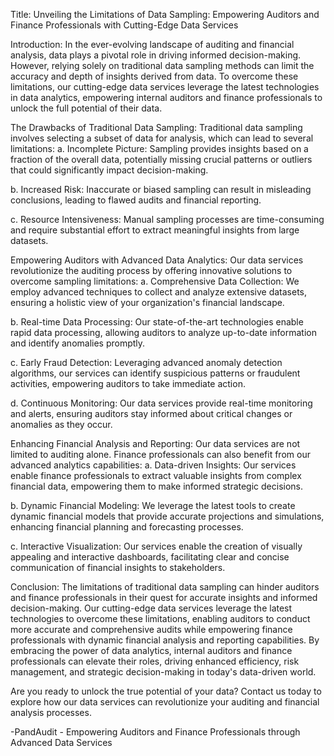 Title: Unveiling the Limitations of Data Sampling: Empowering Auditors and Finance Professionals with Cutting-Edge Data Services

Introduction:
In the ever-evolving landscape of auditing and financial analysis, data plays a pivotal role in driving informed decision-making. However, relying solely on traditional data sampling methods can limit the accuracy and depth of insights derived from data. To overcome these limitations, our cutting-edge data services leverage the latest technologies in data analytics, empowering internal auditors and finance professionals to unlock the full potential of their data.

The Drawbacks of Traditional Data Sampling:
Traditional data sampling involves selecting a subset of data for analysis, which can lead to several limitations:
a. Incomplete Picture: Sampling provides insights based on a fraction of the overall data, potentially missing crucial patterns or outliers that could significantly impact decision-making.

b. Increased Risk: Inaccurate or biased sampling can result in misleading conclusions, leading to flawed audits and financial reporting.

c. Resource Intensiveness: Manual sampling processes are time-consuming and require substantial effort to extract meaningful insights from large datasets.

Empowering Auditors with Advanced Data Analytics:
Our data services revolutionize the auditing process by offering innovative solutions to overcome sampling limitations:
a. Comprehensive Data Collection: We employ advanced techniques to collect and analyze extensive datasets, ensuring a holistic view of your organization's financial landscape.

b. Real-time Data Processing: Our state-of-the-art technologies enable rapid data processing, allowing auditors to analyze up-to-date information and identify anomalies promptly.

c. Early Fraud Detection: Leveraging advanced anomaly detection algorithms, our services can identify suspicious patterns or fraudulent activities, empowering auditors to take immediate action.

d. Continuous Monitoring: Our data services provide real-time monitoring and alerts, ensuring auditors stay informed about critical changes or anomalies as they occur.

Enhancing Financial Analysis and Reporting:
Our data services are not limited to auditing alone. Finance professionals can also benefit from our advanced analytics capabilities:
a. Data-driven Insights: Our services enable finance professionals to extract valuable insights from complex financial data, empowering them to make informed strategic decisions.

b. Dynamic Financial Modeling: We leverage the latest tools to create dynamic financial models that provide accurate projections and simulations, enhancing financial planning and forecasting processes.

c. Interactive Visualization: Our services enable the creation of visually appealing and interactive dashboards, facilitating clear and concise communication of financial insights to stakeholders.

Conclusion:
The limitations of traditional data sampling can hinder auditors and finance professionals in their quest for accurate insights and informed decision-making. Our cutting-edge data services leverage the latest technologies to overcome these limitations, enabling auditors to conduct more accurate and comprehensive audits while empowering finance professionals with dynamic financial analysis and reporting capabilities. By embracing the power of data analytics, internal auditors and finance professionals can elevate their roles, driving enhanced efficiency, risk management, and strategic decision-making in today's data-driven world.

Are you ready to unlock the true potential of your data? Contact us today to explore how our data services can revolutionize your auditing and financial analysis processes.

-PandAudit - Empowering Auditors and Finance Professionals through Advanced Data Services







